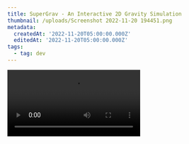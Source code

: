 ```yaml
---
title: SuperGrav - An Interactive 2D Gravity Simulation
thumbnail: /uploads/Screenshot 2022-11-20 194451.png
metadata:
  createdAt: '2022-11-20T05:00:00.000Z'
  editedAt: '2022-11-20T05:00:00.000Z'
tags:
  - tag: dev
---
```


<video src="https://www.youtube.com/embed/uPows5QoTSs" />

## Technologies Used:

* Unity C#

## Game Overview

SuperGrav is my current solo project. My intent with SuperGrav is to create a 2D simulation of gravity, modeling N-body interactions of planetary bodies. Planetary bodies are referred to in my implementation as a “Matter”. A Matter applies a gravitational force to all nearby Matter, based on their mass. When two Matters collide, the larger Matter consumes the smaller Matter, adding the mass to its own. This typically results in one or two large central bodies, which influence all other Matter in the simulation. When a Matter’s mass reaches zero, the Matter is respawned. &#x20;

The red and blue circles surrounding the play area are defined based on the total mass of the system. When a Matter leaves the red circle, it is respawned. Matter is respawned along the blue circle. Matter is recycled using an [object pool](https://en.wikipedia.org/wiki/Object_pool_pattern#C), to improve performance. The player can interact with the system using the gravity tool (shown in the bottom left of the above image). When the player left-clicks, Matter is pulled towards the cursor. When the player right-clicks, Matter is repelled from the cursor. This allows the player to attempt to create stable orbits around the central mass. Players can also increase or decrease the timescale. The following section will outline the implementation details of SuperGrav.

## Implementation Details&#x20;

The core functionality of SuperGrav is dependent on the simulation of gravitational force between all Matter, and the recycling of Matter objects using and Object Pool. The following subsections will discuss those aspects in greater detail.

### Gravitation

Every frame, each Matter applies a gravitational force to all other Matter within its sphere of influence. The size of a sphere of influence is determined by its mass. This presents a great performance improvement, as any Matter outside a given Matter’s sphere of influence is ignored, as the gravitational force would be negligible.  This compromise still allows for complex interaction of Matter. For example, medium-sized bodies (planets) will often capture smaller-sized bodies (asteroids/moons), while also orbiting a large central body (sun). Matter applies gravitational force based on Newton’s universal law of gravitation:

```javascript
F = (G * m1 * m2) / r ^ 2
```

### Object Pooling&#x20;

SuperGrav makes use of an [object pool ](https://en.wikipedia.org/wiki/Object_pool_pattern#C)to great effect. In the system, there is always exactly 100 individual Matters (though it is able to handle an object pool of greater size, around 100 seems to be the most stable). The object pool tracks all 100 Matters, and handles gravitational force application for the entire system. As the mass of the system begins to concentrate in one  or two central bodies, the total mass of the system increases without Instantiating or Removing  any GameObjects. Instead, Matter is recycled when it either leaves the system (by crossing the red circle), or is consumed by a larger Matter.

### Evaluation&#x20;

While I feel that the current state of SuperGrav can stand on its own, I intend to add more methods of player interaction. The player can currently only influence Matter through the gravity tool. Future work may include a tool for “banking” mass which can be manually added to a given Matter. This would make it easier to create larger bodies outside the central mass. The goal of the project is to eventually allow Matter to transform into stars, planets, moons, black holes, etc.  based on their mass. I am also considering modelling multiple different elements (i.e., hydrogen, helium, oxygen, etc.) which have different densities and may allow transformations into specific planetary bodies (gas giant, water world, etc.).

Having said this, I find SuperGrav fascinating because of the emergent behaviour that arises from something as “simple” as gravitation, when many objects are allowed to influence each other. This is an intriguing core mechanic, and something that I intend to develop in the future.
